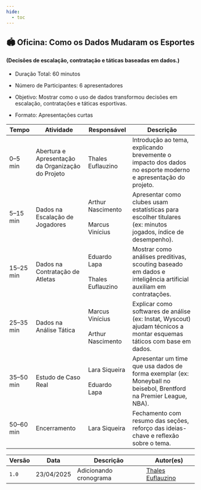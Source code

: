 ```yaml
---
hide:
  - toc
---
```



## 🏟️ Oficina: Como os Dados Mudaram os Esportes 

#### (Decisões de escalação, contratação e táticas baseadas em dados.)

- Duração Total: 60 minutos

- Número de Participantes: 6 apresentadores

- Objetivo: Mostrar como o uso de dados transformou decisões em escalação, contratações e táticas esportivas.

- Formato: Apresentações curtas

Tempo | Atividade | Responsável | Descrição |
----- | --------- | ----------- | --------- |
0–5 min | Abertura e Apresentação da Organização do Projeto | Thales Euflauzino  | Introdução ao tema, explicando brevemente o impacto dos dados no esporte moderno e apresentação do projeto. |
5–15 min | Dados na Escalação de Jogadores | Arthur Nascimento<br><br>Marcus Vinícius  | Apresentar como clubes usam estatísticas para escolher titulares (ex: minutos jogados, índice de desempenho).|
15–25 min | Dados na Contratação de Atletas | Eduardo Lapa<br><br> Thales Euflauzino  | Mostrar como análises preditivas, scouting baseado em dados e inteligência artificial auxiliam em contratações.|
25–35 min | Dados na Análise Tática | Marcus Vinícius <br><br> Arthur Nascimento   | Explicar como softwares de análise (ex: Instat, Wyscout) ajudam técnicos a montar esquemas táticos com base em dados.|
35–50 min | Estudo de Caso Real | Lara Siqueira<br><br>Eduardo Lapa | Apresentar um time que usa dados de forma exemplar (ex: Moneyball no beisebol, Brentford na Premier League, NBA).|
50–60 min | Encerramento  | Lara Siqueira | Fechamento com resumo das seções, reforço das ideias-chave e reflexão sobre o tema.|

| Versão | Data | Descrição | Autor(es) |
| ------ | ---- | --------- | --------- |
|`1.0`|23/04/2025| Adicionando cronograma | [Thales Euflauzino](https://github.com/thaleseuflauzino) |
